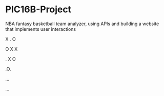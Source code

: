 # PIC16B-Project
NBA fantasy basketball team analyzer, using APIs and building a website that implements user interactions

X . O 

O X X

. X O 


.O.

...

...

